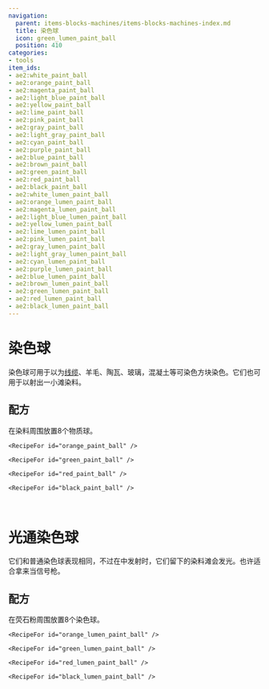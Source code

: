 ```yaml
---
navigation:
  parent: items-blocks-machines/items-blocks-machines-index.md
  title: 染色球
  icon: green_lumen_paint_ball
  position: 410
categories:
- tools
item_ids:
- ae2:white_paint_ball
- ae2:orange_paint_ball
- ae2:magenta_paint_ball
- ae2:light_blue_paint_ball
- ae2:yellow_paint_ball
- ae2:lime_paint_ball
- ae2:pink_paint_ball
- ae2:gray_paint_ball
- ae2:light_gray_paint_ball
- ae2:cyan_paint_ball
- ae2:purple_paint_ball
- ae2:blue_paint_ball
- ae2:brown_paint_ball
- ae2:green_paint_ball
- ae2:red_paint_ball
- ae2:black_paint_ball
- ae2:white_lumen_paint_ball
- ae2:orange_lumen_paint_ball
- ae2:magenta_lumen_paint_ball
- ae2:light_blue_lumen_paint_ball
- ae2:yellow_lumen_paint_ball
- ae2:lime_lumen_paint_ball
- ae2:pink_lumen_paint_ball
- ae2:gray_lumen_paint_ball
- ae2:light_gray_lumen_paint_ball
- ae2:cyan_lumen_paint_ball
- ae2:purple_lumen_paint_ball
- ae2:blue_lumen_paint_ball
- ae2:brown_lumen_paint_ball
- ae2:green_lumen_paint_ball
- ae2:red_lumen_paint_ball
- ae2:black_lumen_paint_ball
---
```


# 染色球

<Row gap="-8">
  <ItemImage id="white_paint_ball" scale="4" />

  <ItemImage id="orange_paint_ball" scale="4" />

  <ItemImage id="green_paint_ball" scale="4" />

  <ItemImage id="blue_paint_ball" scale="4" />

  <ItemImage id="red_paint_ball" scale="4" />
</Row>

染色球可用于<ItemLink id="color_applicator" />以为[线缆](cables.md)、羊毛、陶瓦、玻璃，混凝土等可染色方块染色。它们也可用于<ItemLink id="matter_cannon" />以射出一小滩染料。

## 配方

在染料周围放置8个物质球。

<Column>
  <Row>
    <RecipeFor id="white_paint_ball" />

    <RecipeFor id="orange_paint_ball" />

    <RecipeFor id="green_paint_ball" />
  </Row>

  <Row>
    <RecipeFor id="blue_paint_ball" />

    <RecipeFor id="red_paint_ball" />

    <RecipeFor id="black_paint_ball" />
  </Row>

  <br />
</Column>

# 光通染色球

<Row gap="-8">
  <ItemImage id="white_lumen_paint_ball" scale="4" />

  <ItemImage id="orange_lumen_paint_ball" scale="4" />

  <ItemImage id="green_lumen_paint_ball" scale="4" />

  <ItemImage id="blue_lumen_paint_ball" scale="4" />

  <ItemImage id="red_lumen_paint_ball" scale="4" />
</Row>

它们和普通染色球表现相同，不过在<ItemLink id="matter_cannon" />中发射时，它们留下的染料滩会发光。也许适合拿来当信号枪。

## 配方

在荧石粉周围放置8个染色球。

<Column>
  <Row>
    <RecipeFor id="white_lumen_paint_ball" />

    <RecipeFor id="orange_lumen_paint_ball" />

    <RecipeFor id="green_lumen_paint_ball" />
  </Row>

  <Row>
    <RecipeFor id="blue_lumen_paint_ball" />

    <RecipeFor id="red_lumen_paint_ball" />

    <RecipeFor id="black_lumen_paint_ball" />
  </Row>
</Column>

